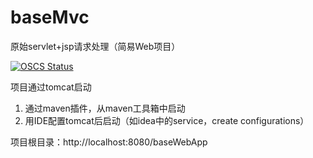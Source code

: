 # baseMvc
原始servlet+jsp请求处理（简易Web项目）

[![OSCS Status](https://www.oscs1024.com/platform/badge/OMG1-1/baseMvc.svg?size=small)](https://www.oscs1024.com/project/OMG1-1/baseMvc?ref=badge_small)

项目通过tomcat启动
1. 通过maven插件，从maven工具箱中启动
2. 用IDE配置tomcat后启动（如idea中的service，create configurations）

项目根目录：http://localhost:8080/baseWebApp
